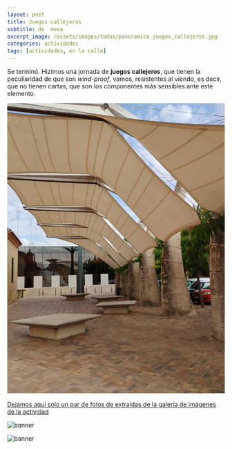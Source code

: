 ```yaml
---
layout: post
title: Juegos callejeros
subtitle: de  mesa
excerpt_image: /assets/images/todas/panoramica_juegos_callejeros.jpg
categories: actividades
tags: [actividades, en la calle]
---
```

Se terminó. Hizimos una jornada de <b>juegos callejeros</b>, que tienen la peculiaridad de que son <i>wind-proof</i>, vamos, resistentes al viendo, es decir, que no tienen cartas, que son los componentes más sensibles ante este elemento.

![banner](/assets/images/todas/toldos2.jpg)

[Dejamos aquí solo un par de fotos de extraídas de la galería de imágenes de la actividad](https://drive.google.com/drive/folders/1Nt8dm-eXZsVHbl76O2oc4poN_n0uPOVx?usp=drive_link)

![banner](https://drive.google.com/file/d/13rmPgsaGYmE4YJwihOwAOuDd0PoP_L-r/view?usp=drive_link)

![banner](https://drive.google.com/file/d/1dIfnY3m20YpsI1TojcO46n4KasI4jkn2/view?usp=drive_link)
